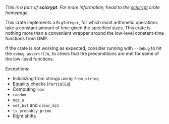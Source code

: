 _This is a part of **scicrypt**. For more information, head to the
[scicrypt](https://crates.io/crates/scicrypt) crate homepage._

This crate implements a `BigInteger`, for which most arithmetic operations take a constant amount of time given the specified sizes. This crate is nothing more than a convenient wrapper around the low-level constant-time functions from GMP.

If the crate is not working as expected, consider running with `--debug` to hit the `debug_assert!()`s, to check that the preconditions are met for some of the low-level functions.

Exceptions:
- Initializing from strings using `from_string`
- Equality checks (`PartialEq`)
- Computing `lcm` 
- `random`
- `mod_u`
- `set_bit` and `clear_bit`
- `is_probably_prime`
- Right shifts

